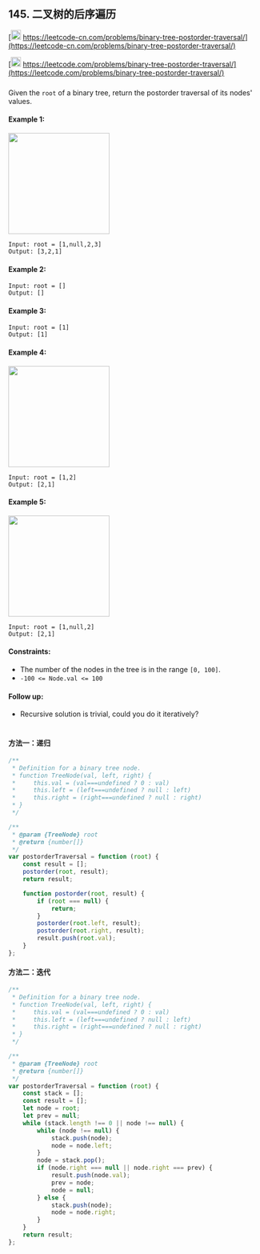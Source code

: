 ## 145. 二叉树的后序遍历

[<img src="https://static.leetcode-cn.com/cn-mono-assets/production/assets/logo-dark-cn.c42314a8.svg" height="20" /> https://leetcode-cn.com/problems/binary-tree-postorder-traversal/](https://leetcode-cn.com/problems/binary-tree-postorder-traversal/)

[<img src="https://assets.leetcode.com/static_assets/public/webpack_bundles/images/logo-dark.e99485d9b.svg" height="20"/> https://leetcode.com/problems/binary-tree-postorder-traversal/](https://leetcode.com/problems/binary-tree-postorder-traversal/)

###

Given the `root` of a binary tree, return the postorder traversal of its nodes' values.

#### Example 1:

<img src="https://assets.leetcode.com/uploads/2020/08/28/pre1.jpg" width="202" />

```
Input: root = [1,null,2,3]
Output: [3,2,1]
```

#### Example 2:

```
Input: root = []
Output: []
```

#### Example 3:

```
Input: root = [1]
Output: [1]
```

#### Example 4:

<img src="https://assets.leetcode.com/uploads/2020/08/28/pre3.jpg" width="202" />

```
Input: root = [1,2]
Output: [2,1]
```

#### Example 5:

<img src="https://assets.leetcode.com/uploads/2020/08/28/pre2.jpg" width="202" />

```
Input: root = [1,null,2]
Output: [2,1]
```

#### Constraints:

-   The number of the nodes in the tree is in the range `[0, 100]`.
-   `-100 <= Node.val <= 100`

#### Follow up:

-   Recursive solution is trivial, could you do it iteratively?

#

#### 方法一：递归

```js
/**
 * Definition for a binary tree node.
 * function TreeNode(val, left, right) {
 *     this.val = (val===undefined ? 0 : val)
 *     this.left = (left===undefined ? null : left)
 *     this.right = (right===undefined ? null : right)
 * }
 */

/**
 * @param {TreeNode} root
 * @return {number[]}
 */
var postorderTraversal = function (root) {
    const result = [];
    postorder(root, result);
    return result;

    function postorder(root, result) {
        if (root === null) {
            return;
        }
        postorder(root.left, result);
        postorder(root.right, result);
        result.push(root.val);
    }
};
```

#### 方法二：迭代

```js
/**
 * Definition for a binary tree node.
 * function TreeNode(val, left, right) {
 *     this.val = (val===undefined ? 0 : val)
 *     this.left = (left===undefined ? null : left)
 *     this.right = (right===undefined ? null : right)
 * }
 */

/**
 * @param {TreeNode} root
 * @return {number[]}
 */
var postorderTraversal = function (root) {
    const stack = [];
    const result = [];
    let node = root;
    let prev = null;
    while (stack.length !== 0 || node !== null) {
        while (node !== null) {
            stack.push(node);
            node = node.left;
        }
        node = stack.pop();
        if (node.right === null || node.right === prev) {
            result.push(node.val);
            prev = node;
            node = null;
        } else {
            stack.push(node);
            node = node.right;
        }
    }
    return result;
};
```
